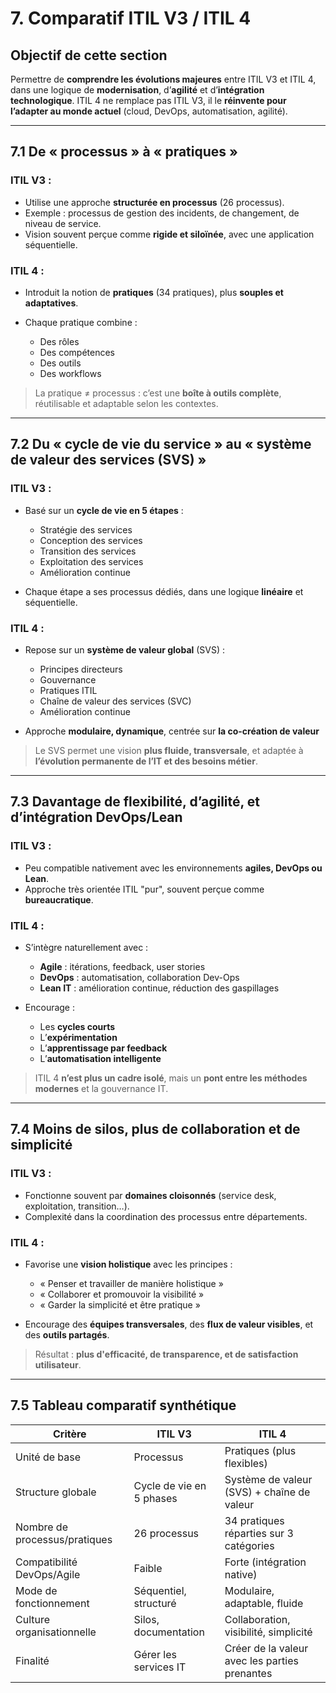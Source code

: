 # 7. Comparatif ITIL V3 / ITIL 4

## Objectif de cette section

Permettre de **comprendre les évolutions majeures** entre ITIL V3 et ITIL 4, dans une logique de **modernisation**, d’**agilité** et d’**intégration technologique**. ITIL 4 ne remplace pas ITIL V3, il le **réinvente pour l’adapter au monde actuel** (cloud, DevOps, automatisation, agilité).

---

## 7.1 De « processus » à « pratiques »

### ITIL V3 :

* Utilise une approche **structurée en processus** (26 processus).
* Exemple : processus de gestion des incidents, de changement, de niveau de service.
* Vision souvent perçue comme **rigide et siloïnée**, avec une application séquentielle.

### ITIL 4 :

* Introduit la notion de **pratiques** (34 pratiques), plus **souples et adaptatives**.
* Chaque pratique combine :

  * Des rôles
  * Des compétences
  * Des outils
  * Des workflows

> La pratique ≠ processus : c’est une **boîte à outils complète**, réutilisable et adaptable selon les contextes.

---

## 7.2 Du « cycle de vie du service » au « système de valeur des services (SVS) »

### ITIL V3 :

* Basé sur un **cycle de vie en 5 étapes** :

  * Stratégie des services
  * Conception des services
  * Transition des services
  * Exploitation des services
  * Amélioration continue
* Chaque étape a ses processus dédiés, dans une logique **linéaire** et séquentielle.

### ITIL 4 :

* Repose sur un **système de valeur global** (SVS) :

  * Principes directeurs
  * Gouvernance
  * Pratiques ITIL
  * Chaîne de valeur des services (SVC)
  * Amélioration continue
* Approche **modulaire, dynamique**, centrée sur **la co-création de valeur**

> Le SVS permet une vision **plus fluide, transversale**, et adaptée à **l’évolution permanente de l’IT et des besoins métier**.

---

## 7.3 Davantage de flexibilité, d’agilité, et d’intégration DevOps/Lean

### ITIL V3 :

* Peu compatible nativement avec les environnements **agiles, DevOps ou Lean**.
* Approche très orientée ITIL "pur", souvent perçue comme **bureaucratique**.

### ITIL 4 :

* S’intègre naturellement avec :

  * **Agile** : itérations, feedback, user stories
  * **DevOps** : automatisation, collaboration Dev-Ops
  * **Lean IT** : amélioration continue, réduction des gaspillages
* Encourage :

  * Les **cycles courts**
  * L’**expérimentation**
  * L’**apprentissage par feedback**
  * L’**automatisation intelligente**

> ITIL 4 **n’est plus un cadre isolé**, mais un **pont entre les méthodes modernes** et la gouvernance IT.

---

## 7.4 Moins de silos, plus de collaboration et de simplicité

### ITIL V3 :

* Fonctionne souvent par **domaines cloisonnés** (service desk, exploitation, transition…).
* Complexité dans la coordination des processus entre départements.

### ITIL 4 :

* Favorise une **vision holistique** avec les principes :

  * « Penser et travailler de manière holistique »
  * « Collaborer et promouvoir la visibilité »
  * « Garder la simplicité et être pratique »
* Encourage des **équipes transversales**, des **flux de valeur visibles**, et des **outils partagés**.

> Résultat : **plus d'efficacité, de transparence, et de satisfaction utilisateur**.

---

## 7.5 Tableau comparatif synthétique

| Critère                       | ITIL V3                  | ITIL 4                                        |
| ----------------------------- | ------------------------ | --------------------------------------------- |
| Unité de base                 | Processus                | Pratiques (plus flexibles)                    |
| Structure globale             | Cycle de vie en 5 phases | Système de valeur (SVS) + chaîne de valeur    |
| Nombre de processus/pratiques | 26 processus             | 34 pratiques réparties sur 3 catégories       |
| Compatibilité DevOps/Agile    | Faible                   | Forte (intégration native)                    |
| Mode de fonctionnement        | Séquentiel, structuré    | Modulaire, adaptable, fluide                  |
| Culture organisationnelle     | Silos, documentation     | Collaboration, visibilité, simplicité         |
| Finalité                      | Gérer les services IT    | Créer de la valeur avec les parties prenantes |

